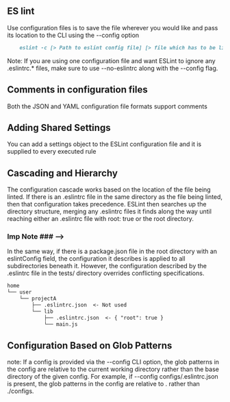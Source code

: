 ## ES lint

Use configuration files is to save the file wherever you would like and pass its location to the CLI using the --config option

```markdown
    eslint -c [> Path to eslint config file] [> file which has to be lint]
```

Note:
If you are using one configuration file and want ESLint to ignore any .eslintrc.* files, make sure to use --no-eslintrc along with the --config flag.

## Comments in configuration files ## 
Both the JSON and YAML configuration file formats support comments

## Adding Shared Settings ## 
You can add a settings object to the ESLint configuration file and it is supplied to every executed rule

## Cascading and Hierarchy ##

The configuration cascade works based on the location of the file being linted. If there is an .eslintrc file in the same directory as the file being linted, then that configuration takes precedence. ESLint then searches up the directory structure, merging any .eslintrc files it finds along the way until reaching either an .eslintrc file with root: true or the root directory.


### **Imp Note** ### -->
In the same way, if there is a package.json file in the root directory with an eslintConfig field, the configuration it describes is applied to all subdirectories beneath it. However, the configuration described by the .eslintrc file in the tests/ directory overrides conflicting specifications.

```markdown
home
└── user
    └── projectA
        ├── .eslintrc.json  <- Not used
        └── lib
            ├── .eslintrc.json  <- { "root": true }
            └── main.js
```


## Configuration Based on Glob Patterns ## 
note:
If a config is provided via the --config CLI option, the glob patterns in the config are relative to the current working directory rather than the base directory of the given config. For example, if --config configs/.eslintrc.json is present, the glob patterns in the config are relative to . rather than ./configs.

